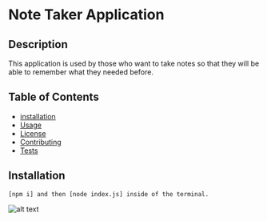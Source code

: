 
  # Note Taker Application

  ## Description
  This application is used by those who want to take notes so that they will be able to remember what they needed before.

  ## Table of Contents
  - [installation](#installation)
  - [Usage](#Usage)
  - [License](#License)
  - [Contributing](#Contributing)
  - [Tests](#Tests)

  ## Installation
  ```
  [npm i] and then [node index.js] inside of the terminal.
  ```
  ![alt text](<Screenshot 2024-04-22 213843.png>)
  ```
  
  ```
  
